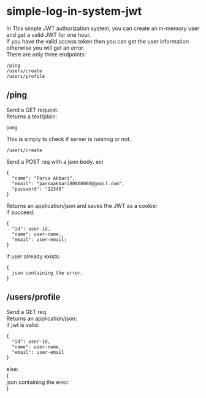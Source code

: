 # simple-log-in-system-jwt  
In This simple JWT authorization system, you can create an in-memory user and get a valid JWT for one hour.  
If you have the valid access token then you can get the user information otherwise you will get an error.  
There are only three endpoints:  
```
/ping  
/users/create  
/users/profile  
```
## /ping  
Send a GET request.  
Returns a text/plain:  
```
pong
```
This is simply to check if server is runinng or not.  
```
/users/create  
```
Send a POST req with a json body. ex)  
```
{  
  "name": "Parsa Akbari",  
  "email": "parsaakbari80808080@gmail.com",  
  "password": "12345"  
}  
```
Returns an application/json and saves the JWT as a cookie:  
if succeed:  
```
{  
  "id": user-id,  
  "name": user-name;,  
  "email": user-email;  
}  
```
if user already exists:  
```
{  
  json containing the error.  
}  
```
## /users/profile  
Send a GET req.  
Returns an application/json:  
if jwt is valid:  
```
{  
  "id": user-id,  
  "name": user-name,  
  "email": user-email  
}  
```
else:  
{  
json containing the error.  
}    
  
  
  
